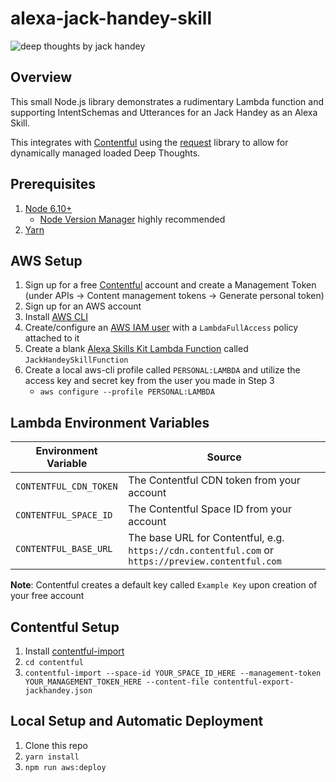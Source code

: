 # alexa-jack-handey-skill

![deep thoughts by jack handey](https://1.bp.blogspot.com/_bkFIPLIOGL8/SEyVjMQe39I/AAAAAAAAOTI/GS9yXLejBsE/s400/Deep+Thoughts+logo.jpg)

## Overview

This small Node.js library demonstrates a rudimentary Lambda function and supporting IntentSchemas and Utterances for an Jack Handey as an Alexa Skill.

This integrates with [Contentful](https://www.contentful.com) using the [request](https://www.npmjs.com/package/request) library to allow for dynamically managed loaded Deep Thoughts.

## Prerequisites

1. [Node 6.10+](https://www.nodejs.org)
    * [Node Version Manager](https://github.com/creationix/nvm#install-script) highly recommended
2. [Yarn](https://www.yarnpkg.com)

## AWS Setup

1. Sign up for a free [Contentful](https://www.contentful.com) account and create a Management Token (under APIs -> Content management tokens -> Generate personal token)
1. Sign up for an AWS account
2. Install [AWS CLI](https://aws.amazon.com/cli/)
3. Create/configure an [AWS IAM user](https://console.aws.amazon.com/iam/home) with a `LambdaFullAccess` policy attached to it
4. Create a blank [Alexa Skills Kit Lambda Function](https://console.aws.amazon.com/lambda/home) called `JackHandeySkillFunction`
5. Create a local aws-cli profile called `PERSONAL:LAMBDA` and utilize the access key and secret key from the user you made in Step 3
    * `aws configure --profile PERSONAL:LAMBDA`

## Lambda Environment Variables

| **Environment Variable** | **Source** |
| ------------- | ------------- |
| `CONTENTFUL_CDN_TOKEN` | The Contentful CDN token from your account |
| `CONTENTFUL_SPACE_ID` | The Contentful Space ID from your account |
| `CONTENTFUL_BASE_URL` | The base URL for Contentful, e.g. `https://cdn.contentful.com` or `https://preview.contentful.com` |

**Note**: Contentful creates a default key called `Example Key` upon creation of your free account

## Contentful Setup

1. Install [contentful-import](https://github.com/contentful/contentful-import)
2. `cd contentful`
3. `contentful-import --space-id YOUR_SPACE_ID_HERE --management-token YOUR_MANAGEMENT_TOKEN_HERE --content-file contentful-export-jackhandey.json`

## Local Setup and Automatic Deployment

1. Clone this repo
2. `yarn install`
3. `npm run aws:deploy`
